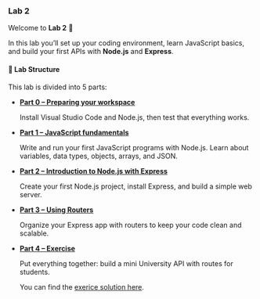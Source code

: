 ### Lab 2

Welcome to **Lab 2** 🎉  

In this lab you’ll set up your coding environment, learn JavaScript basics, and build your first APIs with **Node.js** and **Express**.

#### 📂 Lab Structure

This lab is divided into 5 parts:

- [**Part 0 – Preparing your workspace**](lab2-part0.md) 
  
  Install Visual Studio Code and Node.js, then test that everything works.
  
- [**Part 1 – JavaScript fundamentals**](lab2-part1.md) 
  
  Write and run your first JavaScript programs with Node.js. Learn about variables, data types, objects, arrays, and JSON.
  
- [**Part 2 – Introduction to Node.js with Express**](lab2-part2.md) 
  
  Create your first Node.js project, install Express, and build a simple web server.
  
- [**Part 3 – Using Routers**](lab2-part3.md) 
  
  Organize your Express app with routers to keep your code clean and scalable.
  
- [**Part 4 – Exercise**](lab2-part4.md) 
  
  Put everything together: build a mini University API with routes for students.
  
  You can find the [exerice solution here](exercise-solution).
